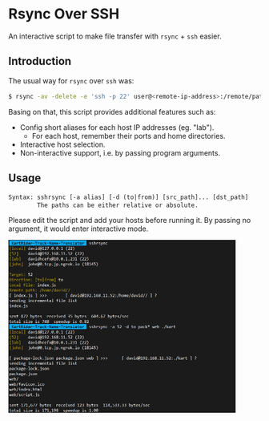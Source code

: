 # Rsync Over SSH

An interactive script to make file transfer with `rsync` + `ssh` easier.


## Introduction

The usual way for `rsync` over `ssh` was:

```sh
$ rsync -av -delete -e 'ssh -p 22' user@<remote-ip-address>:/remote/path /local/path
```

Basing on that, this script provides additional features such as:

- Config short aliases for each host IP addresses (eg. "lab").
    + For each host, remember their ports and home directories.
- Interactive host selection.
- Non-interactive support, i.e. by passing program arguments.


## Usage

```
Syntax: sshrsync [-a alias] [-d (to|from)] [src_path]... [dst_path]
        The paths can be either relative or absolute.
```

Please edit the script and add your hosts before running it. By passing no argument, it would enter interactive mode.

<img src="screenshot.png" alt="Screenshot. For interactive usage, simply type sshrsync. For Non-interactive, type eg. sshrync -a lab -d to ./local/path ./remote/path." width="90%" />
